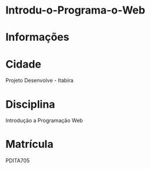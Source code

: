 # Introdu-o-Programa-o-Web
# Informações

# Cidade
Projeto Desenvolve - Itabira

# Disciplina
Introdução a Programação Web

# Matrícula
PDITA705
